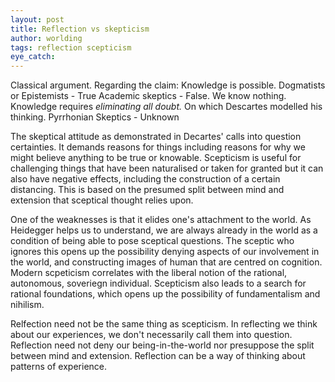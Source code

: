 ```yaml
---
layout: post
title: Reflection vs skepticism
author: worlding
tags: reflection scepticism
eye_catch:
---
```

Classical argument.
Regarding the claim: Knowledge is possible.
Dogmatists or Epistemists - True
Academic skeptics - False. We know nothing. Knowledge requires _eliminating all doubt._ On which Descartes modelled his thinking.
Pyrrhonian Skeptics - Unknown



The skeptical attitude as demonstrated in Decartes' calls into question certainties. It demands reasons for things including reasons for why we might believe anything to be true or knowable. Scepticism is useful for challenging things that have been naturalised or taken for granted but it can also have negative effects, including the construction of a certain distancing. This is based on the presumed split between mind and extension that sceptical thought relies upon.

One of the weaknesses is that it elides one's attachment to the world. As Heidegger helps us to understand, we are always already in the world as a condition of being able to pose sceptical questions. The sceptic who ignores this opens up the possibility denying aspects of our involvement in the world, and constructing images of human that are centred on cognition. Modern scpeticism correlates with the liberal notion of the rational, autonomous, soveriegn individual. Scepticism also leads to a search for rational foundations, which opens up the possibility of fundamentalism and nihilism.

Relfection need not be the same thing as scepticism. In reflecting we think about our experiences, we don't necessarily call them into question. Reflection need not deny our being-in-the-world nor presuppose the split between mind and extension. Reflection can be a way of thinking about patterns of experience.

